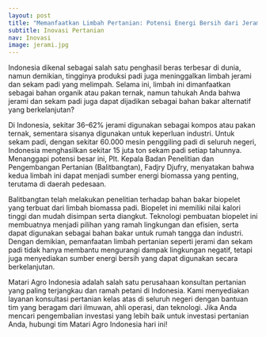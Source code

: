 ```yaml
---
layout: post
title: "Memanfaatkan Limbah Pertanian: Potensi Energi Bersih dari Jerami dan Sekam Padi"
subtitle: Inovasi Pertanian
nav: Inovasi
image: jerami.jpg
---
```


Indonesia dikenal sebagai salah satu penghasil beras terbesar di dunia, namun demikian, tingginya produksi padi juga meninggalkan limbah jerami dan sekam padi yang melimpah. Selama ini, limbah ini dimanfaatkan sebagai bahan organik atau pakan ternak, namun tahukah Anda bahwa jerami dan sekam padi juga dapat dijadikan sebagai bahan bakar alternatif yang berkelanjutan?

Di Indonesia, sekitar 36–62% jerami digunakan sebagai kompos atau pakan ternak, sementara sisanya digunakan untuk keperluan industri. Untuk sekam padi, dengan sekitar 60.000 mesin penggiling padi di seluruh negeri, Indonesia menghasilkan sekitar 15 juta ton sekam padi setiap tahunnya. Menanggapi potensi besar ini, Plt. Kepala Badan Penelitian dan Pengembangan Pertanian (Balitbangtan), Fadjry Djufry, menyatakan bahwa kedua limbah ini dapat menjadi sumber energi biomassa yang penting, terutama di daerah pedesaan.

Balitbangtan telah melakukan penelitian terhadap bahan bakar biopelet yang terbuat dari limbah biomassa padi. Biopelet ini memiliki nilai kalori tinggi dan mudah disimpan serta diangkut. Teknologi pembuatan biopelet ini membuatnya menjadi pilihan yang ramah lingkungan dan efisien, serta dapat digunakan sebagai bahan bakar untuk rumah tangga dan industri. Dengan demikian, pemanfaatan limbah pertanian seperti jerami dan sekam padi tidak hanya membantu mengurangi dampak lingkungan negatif, tetapi juga menyediakan sumber energi bersih yang dapat digunakan secara berkelanjutan.

Matari Agro Indonesia adalah salah satu perusahaan konsultan pertanian yang paling terjangkau dan ramah petani di Indonesia. Kami menyediakan layanan konsultasi pertanian kelas atas di seluruh negeri dengan bantuan tim yang beragam dari ilmuwan, ahli operasi, dan teknologi. Jika Anda mencari pengembalian investasi yang lebih baik untuk investasi pertanian Anda, hubungi tim Matari Agro Indonesia hari ini!
